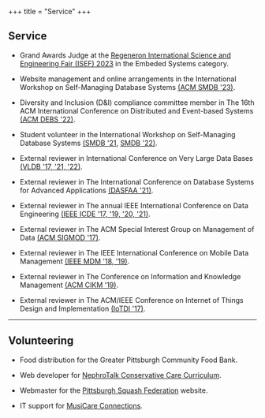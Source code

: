 +++
title = "Service"
+++

## Service

* Grand Awards Judge at the [Regeneron International Science and Engineering Fair (ISEF) 2023](https://www.societyforscience.org/isef) in the Embeded Systems category.

* Website management and online arrangements in the International Workshop on Self-Managing Database Systems [(ACM SMDB '23)](https://db.cs.pitt.edu/smdb2023).

* Diversity and Inclusion (D&I) compliance committee member in The 16th ACM International Conference on Distributed and Event-based Systems [(ACM DEBS '22)](https://2022.debs.org/di-pc).

* Student volunteer in the International Workshop on Self-Managing Database Systems [(SMDB '21](https://db.cs.pitt.edu/smdb2021), [SMDB '22)](https://db.cs.pitt.edu/smdb2022).

* External reviewer in International Conference on Very Large Data Bases [(VLDB '17, '21, '22)](https://vldb.org).

* External reviewer in The International Conference on Database Systems for Advanced Applications [(DASFAA '21)](https://dm.iis.sinica.edu.tw/DASFAA2021).

* External reviewer in The annual IEEE International Conference on Data Engineering [(IEEE ICDE '17, '19, '20, '21)](https://ieeexplore.ieee.org/xpl/conhome/1000178/all-proceedings).

* External reviewer in The ACM Special Interest Group on Management of Data [(ACM SIGMOD '17)](https://sigmod.org).

* External reviewer in The IEEE International Conference on Mobile Data Management [(IEEE MDM '18, '19)](https://ieeexplore.ieee.org/xpl/conhome/1000468/all-proceedings).

* External reviewer in The Conference on Information and Knowledge Management [(ACM CIKM '19)](https://dl.acm.org/doi/proceedings/10.1145/3357384).

* External reviewer in The ACM/IEEE Conference on Internet of Things Design and Implementation [(IoTDI '17)](https://ieeexplore.ieee.org/xpl/conhome/7939940/proceeding).

---

## Volunteering

* Food distribution for the Greater Pittsburgh Community Food Bank.

* Web developer for [NephroTalk Conservative Care Curriculum](http://www.nephro-talk.com).

* Webmaster for the [Pittsburgh Squash Federation](https://pitt-squash-fed.github.io) website.

* IT support for [MusiCare Connections](https://www.youtube.com/channel/UCJu-F017ZaUUWWqbj_xvCGQ).

